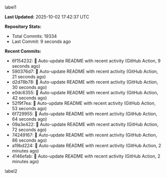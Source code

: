 
label1 
<!-- ACTIVITY_START -->
**Last Updated:** 2025-10-02 17:42:37 UTC

**Repository Stats:**
- Total Commits: 19334
- Last Commit: 9 seconds ago

**Recent Commits:**
- 6f154232: 🤖 Auto-update README with recent activity (GitHub Action, 9 seconds ago)
- 590376d7: 🤖 Auto-update README with recent activity (GitHub Action, 21 seconds ago)
- d2d78b78: 🤖 Auto-update README with recent activity (GitHub Action, 30 seconds ago)
- e0dc6355: 🤖 Auto-update README with recent activity (GitHub Action, 42 seconds ago)
- 52f9f7ea: 🤖 Auto-update README with recent activity (GitHub Action, 53 seconds ago)
- 6f729955: 🤖 Auto-update README with recent activity (GitHub Action, 64 seconds ago)
- 09a3e422: 🤖 Auto-update README with recent activity (GitHub Action, 72 seconds ago)
- 74249167: 🤖 Auto-update README with recent activity (GitHub Action, 86 seconds ago)
- a19bd224: 🤖 Auto-update README with recent activity (GitHub Action, 2 minutes ago)
- 4146efab: 🤖 Auto-update README with recent activity (GitHub Action, 2 minutes ago)
<!-- ACTIVITY_END -->

label2
